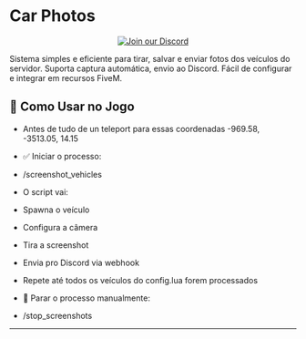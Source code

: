 
# Car Photos

<p align="center">
  <a href="https://discord.gg/uEfGD4mmVh" target="_blank">
    <img src="https://img.shields.io/badge/Join%20Discord%20MRI_Qbox-169916?style=for-the-badge&logo=discord&logoColor=white" alt="Join our Discord"/>
  </a>
</p>

Sistema simples e eficiente para tirar, salvar e enviar fotos dos veículos do servidor. Suporta captura automática, envio ao Discord. Fácil de configurar e integrar em recursos FiveM.

## 🚀 Como Usar no Jogo

- Antes de tudo de un teleport para essas coordenadas -969.58, -3513.05, 14.15
- ✅ Iniciar o processo:
- /screenshot_vehicles

- O script vai:
- Spawna o veículo
- Configura a câmera
- Tira a screenshot
- Envia pro Discord via webhook
- Repete até todos os veículos do config.lua forem processados
- 🛑 Parar o processo manualmente:
- /stop_screenshots

---
